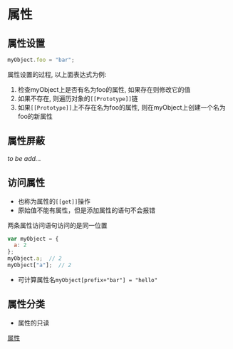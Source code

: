 # 属性

## 属性设置

```js
myObject.foo = "bar";
```

属性设置的过程, 以上面表达式为例:

1. 检查myObject上是否有名为foo的属性, 如果存在则修改它的值
2. 如果不存在, 则遍历对象的`[[Prototype]]`链
3. 如果`[[Prototype]]`上不存在名为foo的属性, 则在myObject上创建一个名为foo的新属性

## 属性屏蔽

*to be add...*

## 访问属性

- 也称为属性的`[[get]]`操作
- 原始值不能有属性，但是添加属性的语句不会报错

两条属性访问语句访问的是同一位置

```javascript
var myObject = {
  a: 2
};
myObject.a;  // 2 
myObject["a"];  // 2
```
- 可计算属性名`myObject[prefix+"bar"] = "hello"`

## 属性分类

- 属性的只读

[属性](javascript_Property_Sort.md)




